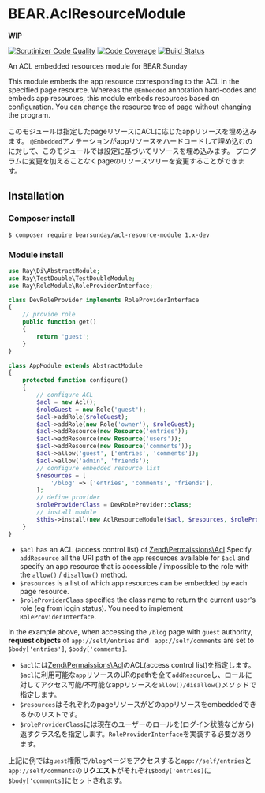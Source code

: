 # BEAR.AclResourceModule

**WIP**

[![Scrutinizer Code Quality](https://scrutinizer-ci.com/g/bearsunday/BEAR.AclResourceModule/badges/quality-score.png?b=1.x)](https://scrutinizer-ci.com/g/bearsunday/BEAR.AclResourceModule/?branch=1.x)
[![Code Coverage](https://scrutinizer-ci.com/g/bearsunday/BEAR.AclResourceModule/badges/coverage.png?b=1.x)](https://scrutinizer-ci.com/g/bearsunday/BEAR.AclResourceModule/?branch=1.x)
[![Build Status](https://travis-ci.org/bearsunday/BEAR.AclResourceModule.svg?branch=1.x)](https://travis-ci.org/bearsunday/BEAR.AclResourceModule)

An ACL embedded resources module for BEAR.Sunday

This module embeds the app resource corresponding to the ACL in the specified page resource.
Whereas the `@Embedded` annotation hard-codes and embeds app resources, this module embeds resources based on configuration.
You can change the resource tree of page without changing the program.

このモジュールは指定したpageリソースにACLに応じたappリソースを埋め込みます。
`@Embedded`アノテーションがappリソースをハードコードして埋め込むのに対して、このモジュールでは設定に基づいてリソースを埋め込みます。
プログラムに変更を加えることなくpageのリソースツリーを変更することができます。

## Installation

### Composer install

    $ composer require bearsunday/acl-resource-module 1.x-dev
    
### Module install

```php
use Ray\Di\AbstractModule;
use Ray\TestDouble\TestDoubleModule;
use Ray\RoleModule\RoleProviderInterface;

class DevRoleProvider implements RoleProviderInterface
{
    // provide role
    public function get()
    {
        return 'guest';
    }
}

class AppModule extends AbstractModule
{
    protected function configure()
    {
        // configure ACL
        $acl = new Acl();
        $roleGuest = new Role('guest');
        $acl->addRole($roleGuest);
        $acl->addRole(new Role('owner'), $roleGuest);
        $acl->addResource(new Resource('entries'));
        $acl->addResource(new Resource('users'));
        $acl->addResource(new Resource('comments'));
        $acl->allow('guest', ['entries', 'comments']);
        $acl->allow('admin', 'friends');
        // configure embedded resource list
        $resources = [
            '/blog' => ['entries', 'comments', 'friends'],
        ];
        // define provider
        $roleProviderClass = DevRoleProvider::class;
        // install module        
        $this->install(new AclResourceModule($acl, $resources, $roleProviderClass));
    }
}
```

 * `$acl` has an ACL (access control list) of [Zend\Permaissions\Acl](https://framework.zend.com/manual/2.2/en/modules/zend.permissions.acl.intro.html) Specify.
`addResource` all the URI path of the `app` resources available for `$acl` and specify an app resource that is accessible / impossible to the role with the `allow()` / `disallow()` method.
 * `$resources` is a list of which app resources can be embedded by each page resource.
 * `$roleProviderClass` specifies the class name to return the current user's role (eg from login status). You need to implement `RoleProviderInterface`.

In the example above, when accessing the `/blog` page with `guest` authority, **request objects** of `app://self/entries` and ` app://self/comments` are set to `$body['entries']`, `$body['comments]`.

 * `$acl`には[Zend\Permaissions\Acl](https://framework.zend.com/manual/2.2/en/modules/zend.permissions.acl.intro.html)のACL(access control list)を指定します。
`$acl`に利用可能な`app`リソースのURのpathを全て`addResource`し、ロールに対してアクセス可能/不可能なappリソースを`allow()/disallow()`メソッドで指定します。
 * `$resources`はそれぞれのpageリソースがどのappリソースをembeddedできるかのリストです。
 * `$roleProviderClass`には現在のユーザーのロールを(ログイン状態などから)返すクラス名を指定します。`RoleProviderInterface`を実装する必要があります。

上記に例では`guest`権限で`/blog`ページをアクセスすると`app://self/entries`と`app://self/comments`の**リクエスト**がそれぞれ`$body['entries]`に`$body['comments]`にセットされます。
